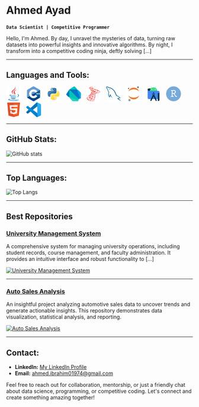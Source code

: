 # Ahmed Ayad

**`Data Scientist | Competitive Programmer`**

Hello, I'm Ahmed. By day, I unravel the mysteries of data, turning raw datasets into powerful insights and innovative algorithms. By night, I transform into a competitive coding ninja, deftly solving [...]

---

## Languages and Tools:
<p align="left">
  <img alt="Java" width="40px" style="padding-right:10px;" src="https://raw.githubusercontent.com/devicons/devicon/master/icons/java/java-original.svg" />
  <img alt="C++" width="40px" style="padding-right:10px;" src="https://raw.githubusercontent.com/devicons/devicon/master/icons/cplusplus/cplusplus-original.svg" />
  <img alt="Python" width="40px" style="padding-right:10px;" src="https://raw.githubusercontent.com/devicons/devicon/master/icons/python/python-original.svg" />
  <img alt="Dart" width="40px" style="padding-right:10px;" src="https://raw.githubusercontent.com/devicons/devicon/master/icons/dart/dart-original.svg" />
  <img alt="SQL Server" width="40px" style="padding-right:10px;" src="https://raw.githubusercontent.com/devicons/devicon/master/icons/microsoftsqlserver/microsoftsqlserver-plain.svg" />
  <img alt="MySQL" width="40px" style="padding-right:10px;" src="https://raw.githubusercontent.com/devicons/devicon/master/icons/mysql/mysql-original.svg" />
  <img alt="Jupyter Notebook" width="40px" style="padding-right:10px;" src="https://raw.githubusercontent.com/devicons/devicon/master/icons/jupyter/jupyter-original.svg" />
  <img alt="Android Studio" width="40px" style="padding-right:10px;" src="https://raw.githubusercontent.com/devicons/devicon/master/icons/androidstudio/androidstudio-original.svg" />
  <img alt="RStudio" width="40px" style="padding-right:10px;" src="https://raw.githubusercontent.com/devicons/devicon/master/icons/rstudio/rstudio-original.svg" />
  <img alt="HTML5" width="40px" style="padding-right:10px;" src="https://raw.githubusercontent.com/devicons/devicon/master/icons/html5/html5-original.svg" />
  <img alt="VSCode" width="40px" style="padding-right:10px;" src="https://raw.githubusercontent.com/devicons/devicon/master/icons/vscode/vscode-original.svg" />
</p>

---

## GitHub Stats:
![GitHub stats](https://github-readme-stats.vercel.app/api?username=a7med3yad&show_icons=true&theme=midnight-purple)

---

## Top Languages:
![Top Langs](https://github-readme-stats.vercel.app/api/top-langs/?username=a7med3yad&layout=compact&theme=midnight-purple)

---


## Best Repositories

### [University Management System](https://github.com/a7med3yad/University_Managment_System)
A comprehensive system for managing university operations, including student records, course management, and faculty administration. It provides an intuitive interface and robust functionality to [...]

[![University Management System](https://github-readme-stats.vercel.app/api/pin/?username=a7med3yad&repo=University_Managment_System&theme=midnight-purple)](https://github.com/a7med3yad/University_Managment_System)

---

### [Auto Sales Analysis](https://github.com/a7med3yad/Auto-Sales-Analysis)
An insightful project analyzing automotive sales data to uncover trends and generate actionable insights. This repository demonstrates data visualization, statistical analysis, and reporting.

[![Auto Sales Analysis](https://github-readme-stats.vercel.app/api/pin/?username=a7med3yad&repo=Auto-Sales-Analysis&theme=midnight-purple)](https://github.com/a7med3yad/Auto-Sales-Analysis)

---

## Contact:
- **LinkedIn:** [My LinkedIn Profile](https://www.linkedin.com/in/ahmed-ayad-1000b52ab/)
- **Email:** [ahmed.ibrahim01974@gmail.com](mailto:ahmed.ibrahim01974@gmail.com)


Feel free to reach out for collaboration, mentorship, or just a friendly chat about data science, programming, or competitive coding. Let's connect and create something amazing together!
